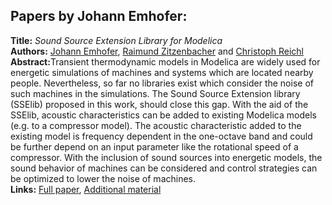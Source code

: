 <h2>Papers by Johann Emhofer:</h2>
<p>
<b>Title:</b> <i> Sound Source Extension Library for Modelica </i> <br />
<b>Authors:</b> <a href="../authors/author_66.html">Johann Emhofer</a>, <a href="../authors/author_307.html">Raimund Zitzenbacher</a> and <a href="../authors/author_226.html">Christoph Reichl</a><br />
<b>Abstract:</b>Transient thermodynamic models in Modelica are widely
used for energetic simulations of machines and systems
which are located nearby people. Nevertheless, so far no
libraries exist which consider the noise of such machines
in the simulations. The Sound Source Extension library
(SSElib) proposed in this work, should close this gap.
With the aid of the SSElib, acoustic characteristics can be
added to existing Modelica models (e.g. to a compressor
model). The acoustic characteristic added to the existing
model is frequency dependent in the one-octave band and
could be further depend on an input parameter like the
rotational speed of a compressor. With the inclusion of
sound sources into energetic models, the sound behavior
of machines can be considered and control strategies can
be optimized to lower the noise of machines.<br />
<b>Links:</b> <a href="../submissions/ecp17132605_EmhoferZitzenbacherReichl.pdf">Full paper</a>, <a href="../attachments/attachment_69.zip">Additional material</a></p>